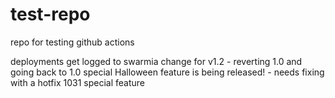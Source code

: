 # test-repo
repo for testing github actions

deployments get logged to swarmia
change for v1.2 - reverting 1.0 and going back to 1.0
special Halloween feature is being released! - needs fixing with a hotfix
1031 special feature
